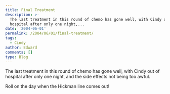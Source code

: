 ```yaml
---
title: Final Treatment
description: >-
  The last treatment in this round of chemo has gone well, with Cindy out of
  hospital after only one night,...
date: '2004-06-01'
permalink: /2004/06/01/final-treatment/
tags:
  - Cindy
author: Edward
comments: []
type: Blog
---
```


The last treatment in this round of chemo has gone well, with Cindy out
of hospital after only one night, and the side effects not being too
awful.

Roll on the day when the Hickman line comes out!

